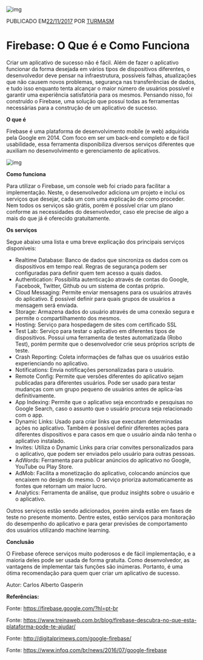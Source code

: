 ![img](https://micreiros.com/wp-content/uploads/imagem_principal.png)

PUBLICADO EM[22/11/2017](https://micreiros.com/firebase-o-que-e-e-como-funciona/) POR [TURMASM](https://micreiros.com/author/turmasm/)

# Firebase: O Que é e Como Funciona

Criar um aplicativo de sucesso não é fácil. Além de fazer o aplicativo funcionar da forma desejada em vários tipos de dispositivos diferentes, o desenvolvedor deve pensar na infraestrutura, possíveis falhas, atualizações que não causem novos problemas, segurança nas transferências de dados, e tudo isso enquanto tenta alcançar o maior número de usuários possível e garantir uma experiência satisfatória para os mesmos. Pensando nisso, foi construído o Firebase, uma solução que possuí todas as ferramentas necessárias para a construção de um aplicativo de sucesso.



**O que é**

Firebase é uma plataforma de desenvolvimento mobile (e web) adquirida pela Google em 2014. Com foco em ser um back-end completo e de fácil usabilidade, essa ferramenta disponibiliza diversos serviços diferentes que auxiliam no desenvolvimento e gerenciamento de aplicativos.

![img](http://micreiros.com/wp-content/uploads/imagem_texto.png)

**Como funciona**

Para utilizar o Firebase, um console web foi criado para facilitar a implementação. Neste, o desenvolvedor adiciona um projeto e inclui os serviços que desejar, cada um com uma explicação de como proceder. Nem todos os serviços são grátis, porém é possível criar um plano conforme as necessidades do desenvolvedor, caso ele precise de algo a mais do que já é oferecido gratuitamente.

**Os serviços**

Segue abaixo uma lista e uma breve explicação dos principais serviços disponíveis:

- Realtime Database: Banco de dados que sincroniza os dados com os dispositivos em tempo real. Regras de segurança podem ser configuradas para definir quem tem acesso a quais dados.
- Authentication: Possibilita autenticação através de contas do Google, Facebook, Twitter, Github ou um sistema de contas próprio.
- Cloud Messaging: Permite enviar mensagens para os usuários através do aplicativo. É possível definir para quais grupos de usuários a mensagem será enviada.
- Storage: Armazena dados do usuário através de uma conexão segura e permite o compartilhamento dos mesmos.
- Hosting: Serviço para hospedagem de sites com certificado SSL
- Test Lab: Serviço para testar o aplicativo em diferentes tipos de dispositivos. Possui uma ferramenta de testes automatizada (Robo Test), porém permite que o desenvolvedor crie seus próprios scripts de teste.
- Crash Reporting: Coleta informações de falhas que os usuários estão experienciando no aplicativo.
- Notifications: Envia notificações personalizadas para o usuário.
- Remote Config: Permite que versões diferentes do aplicativo sejam publicadas para diferentes usuários. Pode ser usado para testar mudanças com um grupo pequeno de usuários antes de aplica-las definitivamente.
- App Indexing: Permite que o aplicativo seja encontrado e pesquisas no Google Search, caso o assunto que o usuário procura seja relacionado com o app.
- Dynamic Links: Usado para criar links que executam determinadas ações no aplicativo. Também é possível definir diferentes ações para diferentes dispositivos e para casos em que o usuário ainda não tenha o aplicativo instalado.
- Invites: Utiliza o Dynamic Links para criar convites personalizados para o aplicativo, que podem ser enviados pelo usuário para outras pessoas.
- AdWords: Ferramenta para publicar anúncios do aplicativo no Google, YouTube ou Play Store.
- AdMob: Facilita a monetização do aplicativo, colocando anúncios que encaixem no design do mesmo. O serviço prioriza automaticamente as fontes que retornam um maior lucro.
- Analytics: Ferramenta de análise, que produz insights sobre o usuário e o aplicativo.

Outros serviços estão sendo adicionados, porém ainda estão em fases de teste no presente momento. Dentre estes, estão serviços para monitoração do desempenho do aplicativo e para gerar previsões de comportamento dos usuários utilizando machine learning.

**Conclusão**

O Firebase oferece serviços muito poderosos e de fácil implementação, e a maioria deles pode ser usada de forma gratuita. Como desenvolvedor, as vantagens de implementar tais funções são inúmeras. Portanto, é uma ótima recomendação para quem quer criar um aplicativo de sucesso.

Autor: Carlos Alberto Gasperin

**Referências:**

Fonte: https://firebase.google.com/?hl=pt-br

Fonte: https://www.treinaweb.com.br/blog/firebase-descubra-no-que-esta-plataforma-pode-te-ajudar/

Fonte: http://digitalprimews.com/google-firebase/

Fonte: https://www.infoq.com/br/news/2016/07/google-firebase
